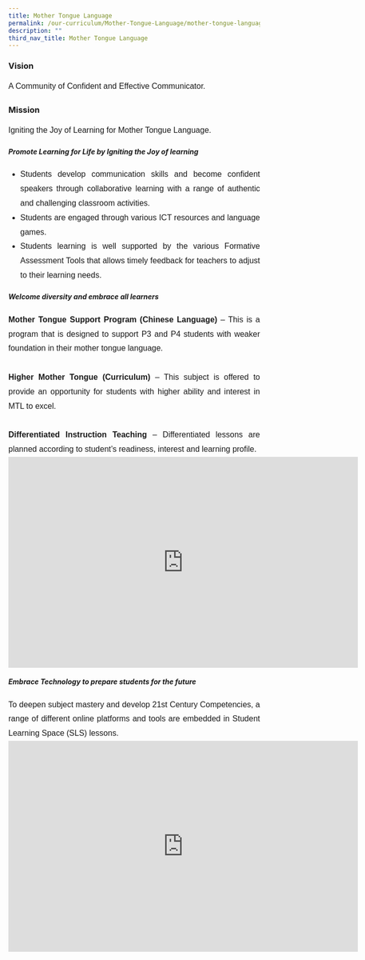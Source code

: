 ```yaml
---
title: Mother Tongue Language
permalink: /our-curriculum/Mother-Tongue-Language/mother-tongue-language/
description: ""
third_nav_title: Mother Tongue Language
---
```

<h3>Vision</h3>
<div style="font-family:arial; font-size:16px; text-align:justify; line-height:1.8">A Community of Confident and Effective Communicator.</div>

<h3>Mission</h3>
<div style="font-family:arial; font-size:16px; text-align:justify; line-height:1.8">Igniting the Joy of Learning for Mother Tongue Language.</div>

<h5>Promote Learning for Life by Igniting the Joy of learning</h5>
	<ul>
<li style="font-family:arial; font-size:16px; text-align:justify; line-height:1.8">Students develop communication skills and become confident speakers through collaborative learning with a range of authentic and challenging classroom activities.</li>
<li style="font-family:arial; font-size:16px; text-align:justify; line-height:1.8">Students are engaged through various ICT resources and language games.</li>
<li style="font-family:arial; font-size:16px; text-align:justify; line-height:1.8">Students learning is well supported by the various Formative Assessment Tools that allows timely feedback for teachers to adjust to their learning needs.</li></ul>

<h5>Welcome diversity and embrace all learners</h5>
<div style="font-family:arial; font-size:16px; text-align:justify; line-height:1.8"><b>Mother Tongue Support Program (Chinese Language)</b> – This is a program that is designed to support P3 and P4 students with weaker foundation in their mother tongue language.<br><br>
	<b>Higher Mother Tongue (Curriculum)</b> – This subject is offered to provide an opportunity for students with higher ability and interest in MTL to excel.<br><br>
	<b>Differentiated Instruction Teaching</b> – Differentiated lessons are planned according to student’s readiness, interest and learning profile.</div>


<center><iframe allowfullscreen="true" height="422" width="700" frameborder="0" src="https://docs.google.com/presentation/d/e/2PACX-1vSMTfpe7G7p_kJ7DZO35HZ0GAeUGHaueLybOBmNigpAikWJdQKk80x8hf_uarYFvheL-Exp11XBqLK4/embed?start=false&amp;loop=false&amp;delayms=3000"></iframe></center>

<h5>Embrace Technology to prepare students for the future</h5>
<div style="font-family:arial; font-size:16px; text-align:justify; line-height:1.8">To deepen subject mastery and develop 21st Century Competencies, a range of different online platforms and tools are embedded in Student Learning Space (SLS) lessons.</div>

<center><iframe allowfullscreen="true" height="422" width="700" frameborder="0" src="https://docs.google.com/presentation/d/e/2PACX-1vTpBjOFy8cs3HUDr9kQ06u9OwCOSMGqOXaEjyN1llNftrcQjh3dWnZ7ZGcezMpQ1IFNXviXKEOK2Pxg/embed?start=false&amp;loop=false&amp;delayms=3000"></iframe></center>